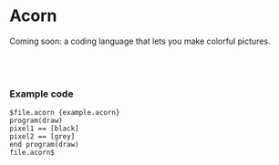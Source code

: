 # Acorn
Coming soon: a coding language that lets you make colorful pictures.
<br><br><br><br>
### Example code<br>
```$file.acorn {example.acorn}```<br>
```program(draw)```<br>
```pixel1 == [black]```<br>
```pixel2 == [grey]```<br>
```end program(draw)```<br>
```file.acorn$```
